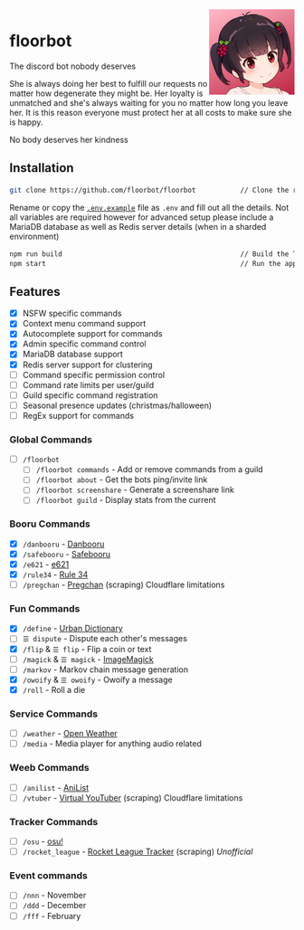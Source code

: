 <img align="right" width="30%" src="https://github.com/floorbot/floorbot/blob/main/res/avatars/1-2.png">

# floorbot

The discord bot nobody deserves

She is always doing her best to fulfill our requests no matter how degenerate they might be. Her loyalty is unmatched and she's always waiting for you no matter how long you leave her. It is this reason everyone must protect her at all costs to make sure she is happy.

No body deserves her kindness

## Installation

```bash
git clone https://github.com/floorbot/floorbot           // Clone the repo
```

Rename or copy the [`.env.example`](https://github.com/floorbot/floorbot/blob/main/.env.example) file as `.env` and fill out all the details.
Not all variables are required however for advanced setup please include a MariaDB database as well as Redis server details (when in a sharded environment)

```bash
npm run build                                            // Build the TypeScript
npm start                                                // Run the app
```

## Features

-   [x] NSFW specific commands
-   [x] Context menu command support
-   [x] Autocomplete support for commands
-   [x] Admin specific command control
-   [x] MariaDB database support
-   [x] Redis server support for clustering
-   [ ] Command specific permission control
-   [ ] Command rate limits per user/guild
-   [ ] Guild specific command registration
-   [ ] Seasonal presence updates (christmas/halloween)
-   [ ] RegEx support for commands

### Global Commands

-   [ ] `/floorbot`
    -   [ ] `/floorbot commands` - Add or remove commands from a guild
    -   [ ] `/floorbot about` - Get the bots ping/invite link
    -   [ ] `/floorbot screenshare` - Generate a screenshare link
    -   [ ] `/floorbot guild` - Display stats from the current

### Booru Commands

-   [x] `/danbooru` - [Danbooru](http://danbooru.donmai.us/)
-   [x] `/safebooru` - [Safebooru](http://safebooru.donmai.us/)
-   [x] `/e621` - [e621](https://e621.net/)
-   [x] `/rule34` - [Rule 34](https://rule34.xxx/index.php)
-   [ ] `/pregchan` - [Pregchan](https://pregchan.com/) (scraping) Cloudflare limitations

### Fun Commands

-   [x] `/define` - [Urban Dictionary](https://www.urbandictionary.com/)
-   [ ] `☰ dispute` - Dispute each other's messages
-   [x] `/flip` & `☰ flip` - Flip a coin or text
-   [ ] `/magick` & `☰ magick` - [ImageMagick](https://imagemagick.org/index.php)
-   [ ] `/markov` - Markov chain message generation
-   [x] `/owoify` & `☰ owoify`  - Owoify a message
-   [x] `/roll` - Roll a die

### Service Commands

-   [ ] `/weather` - [Open Weather](https://openweathermap.org/)
-   [ ] `/media` - Media player for anything audio related

### Weeb Commands

-   [ ] `/anilist` - [AniList](https://anilist.co/)
-   [ ] `/vtuber` - [Virtual YouTuber](https://virtualyoutuber.fandom.com/wiki/Virtual_YouTuber_Wiki) (scraping) Cloudflare limitations

### Tracker Commands

-   [ ] `/osu` - [osu!](https://osu.ppy.sh/)
-   [ ] `/rocket_league` - [Rocket League Tracker](https://rocketleague.tracker.network/) (scraping) _Unofficial_

### Event commands

-   [ ] `/nnn` - November
-   [ ] `/ddd` - December
-   [ ] `/fff` - February
